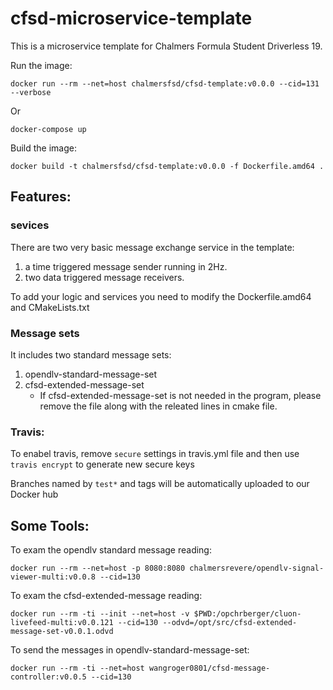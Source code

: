 # cfsd-microservice-template
This is a microservice template for Chalmers Formula Student Driverless 19.

Run the image:
```
docker run --rm --net=host chalmersfsd/cfsd-template:v0.0.0 --cid=131 --verbose
```
Or
```
docker-compose up
```

Build the image:
```
docker build -t chalmersfsd/cfsd-template:v0.0.0 -f Dockerfile.amd64 .
```

## Features:
### sevices
There are two very basic message exchange service in the template:
1. a time triggered message sender running in 2Hz. 
2. two data triggered message receivers.

To add your logic and services you need to modify the Dockerfile.amd64 and CMakeLists.txt

### Message sets
It includes two standard message sets:
1. opendlv-standard-message-set
2. cfsd-extended-message-set
    * If cfsd-extended-message-set is not needed in the program, please remove the file along with the releated lines in cmake file.

### Travis:
To enabel travis, remove `secure` settings in travis.yml file and then use `travis encrypt` to generate new secure keys

Branches named by `test*` and tags will be automatically uploaded to our Docker hub

## Some Tools:

To exam the opendlv standard message reading:
```
docker run --rm --net=host -p 8080:8080 chalmersrevere/opendlv-signal-viewer-multi:v0.0.8 --cid=130
```

To exam the cfsd-extended-message reading:
```
docker run --rm -ti --init --net=host -v $PWD:/opchrberger/cluon-livefeed-multi:v0.0.121 --cid=130 --odvd=/opt/src/cfsd-extended-message-set-v0.0.1.odvd
```

To send the messages in opendlv-standard-message-set:
```
docker run --rm -ti --net=host wangroger0801/cfsd-message-controller:v0.0.5 --cid=130
```
